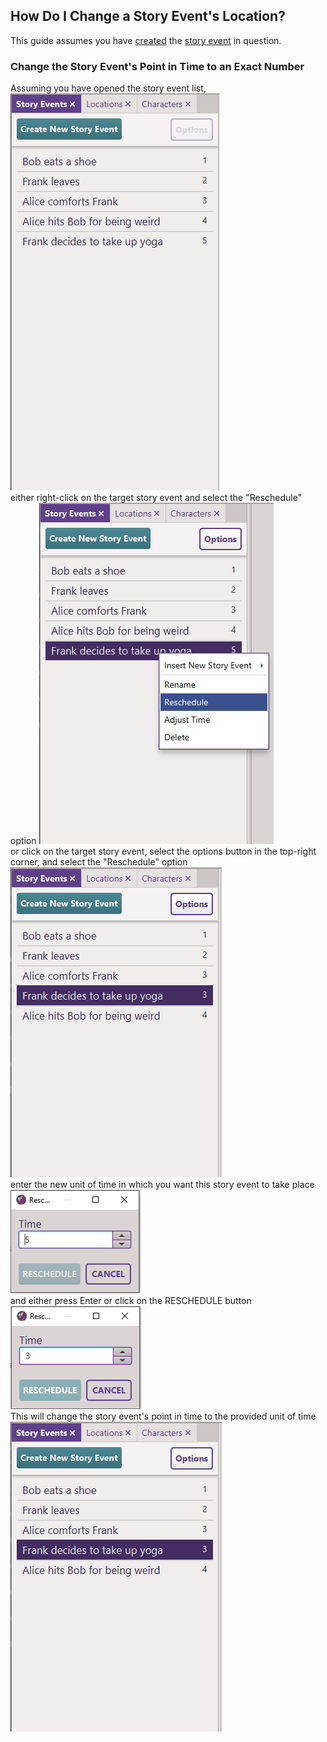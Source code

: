 ## How Do I Change a Story Event's Location?

This guide assumes you have [created](/How%20Do%20I/Create/a%20Story%20Event.md) the [story event](/What%20is/a%20Story%20Event.md) in question.

### Change the Story Event's Point in Time to an Exact Number
Assuming you have opened the story event list,  
![Story Event List](/resources/story%20events/list/Story%20Event%20List.PNG)  
either right-click on the target story event
and select the "Reschedule" option
![Story Event List Context Menu](/resources/story%20events/list/Story%20Event%20Context%20Menu.PNG)  
or click on the target story event,
select the options button in the top-right corner,
and select the "Reschedule" option
![Story Event List Single Selection](/resources/story%20events/list/Story%20Event%20List%20with%20Rescheduled%20Story%20Event.PNG)  
enter the new unit of time in which you want this story event to take place
![Reschedule Story Event Dialog](/resources/story%20events/reschedule/Reschedule%20Story%20Event%20Dialog.PNG)  
and either press Enter or click on the RESCHEDULE button
![Reschedule Story Event Dialog Reschedule Button Hovered](/resources/story%20events/reschedule/Reschedule%20Story%20Event%20Dialog%20RESCHEDULE%20Hovered.PNG)  
This will change the story event's point in time to the provided unit of time
![Story Event List](/resources/story%20events/list/Story%20Event%20List%20with%20Rescheduled%20Story%20Event.PNG)  
